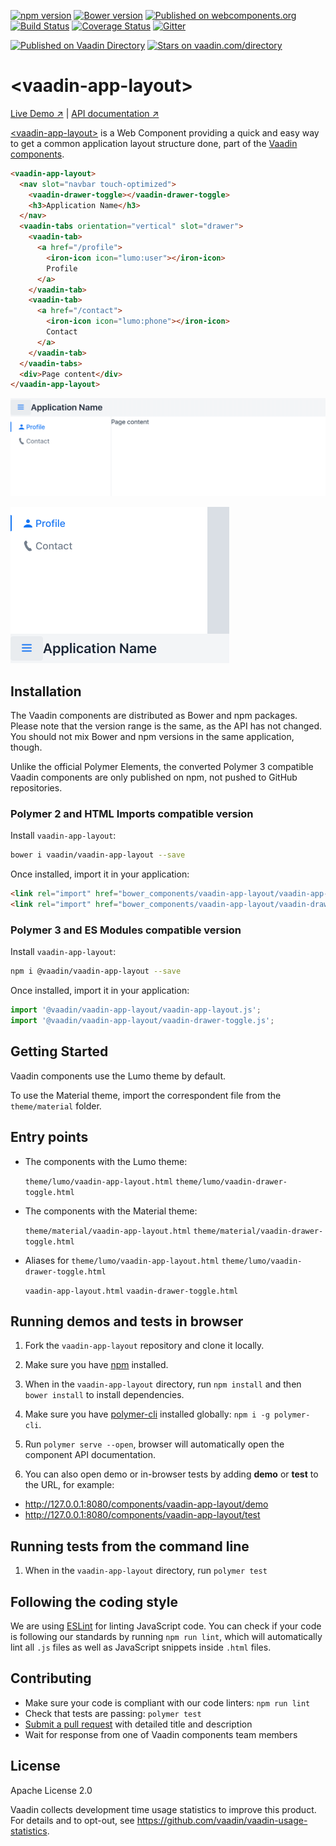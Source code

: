 [![npm version](https://badgen.net/npm/v/@vaadin/vaadin-app-layout)](https://www.npmjs.com/package/@vaadin/vaadin-app-layout)
[![Bower version](https://badgen.net/github/release/vaadin/vaadin-app-layout)](https://github.com/vaadin/vaadin-app-layout/releases)
[![Published on webcomponents.org](https://img.shields.io/badge/webcomponents.org-published-blue.svg)](https://www.webcomponents.org/element/vaadin/vaadin-app-layout)
[![Build Status](https://travis-ci.org/vaadin/vaadin-app-layout.svg?branch=master)](https://travis-ci.org/vaadin/vaadin-app-layout)
[![Coverage Status](https://coveralls.io/repos/github/vaadin/vaadin-app-layout/badge.svg?branch=master)](https://coveralls.io/github/vaadin/vaadin-app-layout?branch=master)
[![Gitter](https://badges.gitter.im/Join%20Chat.svg)](https://gitter.im/vaadin/web-components?utm_source=badge&utm_medium=badge&utm_campaign=pr-badge)

 [![Published on Vaadin  Directory](https://img.shields.io/badge/Vaadin%20Directory-published-00b4f0.svg)](https://vaadin.com/directory/component/vaadinvaadin-app-layout)
[![Stars on vaadin.com/directory](https://img.shields.io/vaadin-directory/star/vaadin-app-layout-directory-urlidentifier.svg)](https://vaadin.com/directory/component/vaadinvaadin-app-layout)


# &lt;vaadin-app-layout&gt;

[Live Demo ↗](https://vaadin.com/components/vaadin-app-layout/html-examples)
|
[API documentation ↗](https://vaadin.com/components/vaadin-app-layout/html-api)


[&lt;vaadin-app-layout&gt;](https://vaadin.com/components/vaadin-app-layout) is a Web Component providing a quick and easy way to get a common application layout structure done, part of the [Vaadin components](https://vaadin.com/components).

```html
<vaadin-app-layout>
  <nav slot="navbar touch-optimized">
    <vaadin-drawer-toggle></vaadin-drawer-toggle>
    <h3>Application Name</h3>
  </nav>
  <vaadin-tabs orientation="vertical" slot="drawer">
    <vaadin-tab>
      <a href="/profile">
        <iron-icon icon="lumo:user"></iron-icon>
        Profile
      </a>
    </vaadin-tab>
    <vaadin-tab>
      <a href="/contact">
        <iron-icon icon="lumo:phone"></iron-icon>
        Contact
      </a>
    </vaadin-tab>
  </vaadin-tabs>
  <div>Page content</div>
</vaadin-app-layout>
```

[<img src="https://raw.githubusercontent.com/vaadin/vaadin-app-layout/master/screenshot.png" width="801" alt="Screenshot of vaadin-app-layout">](https://vaadin.com/components/vaadin-app-layout)

[<img src="https://raw.githubusercontent.com/vaadin/vaadin-app-layout/master/screenshot-mobile.png" width="350" alt="Screenshot of vaadin-app-layout on mobile">](https://vaadin.com/components/vaadin-app-layout)


## Installation

The Vaadin components are distributed as Bower and npm packages.
Please note that the version range is the same, as the API has not changed.
You should not mix Bower and npm versions in the same application, though.

Unlike the official Polymer Elements, the converted Polymer 3 compatible Vaadin components
are only published on npm, not pushed to GitHub repositories.

### Polymer 2 and HTML Imports compatible version

Install `vaadin-app-layout`:

```sh
bower i vaadin/vaadin-app-layout --save
```

Once installed, import it in your application:

```html
<link rel="import" href="bower_components/vaadin-app-layout/vaadin-app-layout.html">
<link rel="import" href="bower_components/vaadin-app-layout/vaadin-drawer.toggle.html">
```
### Polymer 3 and ES Modules compatible version


Install `vaadin-app-layout`:

```sh
npm i @vaadin/vaadin-app-layout --save
```

Once installed, import it in your application:

```js
import '@vaadin/vaadin-app-layout/vaadin-app-layout.js';
import '@vaadin/vaadin-app-layout/vaadin-drawer-toggle.js';
```

## Getting Started

Vaadin components use the Lumo theme by default.

To use the Material theme, import the correspondent file from the `theme/material` folder.

## Entry points

- The components with the Lumo theme:

  `theme/lumo/vaadin-app-layout.html`
  `theme/lumo/vaadin-drawer-toggle.html`

- The components with the Material theme:

  `theme/material/vaadin-app-layout.html`
  `theme/material/vaadin-drawer-toggle.html`

- Aliases for `theme/lumo/vaadin-app-layout.html` `theme/lumo/vaadin-drawer-toggle.html`

  `vaadin-app-layout.html`
  `vaadin-drawer-toggle.html`


## Running demos and tests in browser

1. Fork the `vaadin-app-layout` repository and clone it locally.

1. Make sure you have [npm](https://www.npmjs.com/) installed.

1. When in the `vaadin-app-layout` directory, run `npm install` and then `bower install` to install dependencies.

1. Make sure you have [polymer-cli](https://www.npmjs.com/package/polymer-cli) installed globally: `npm i -g polymer-cli`.

1. Run `polymer serve --open`, browser will automatically open the component API documentation.

1. You can also open demo or in-browser tests by adding **demo** or **test** to the URL, for example:

  - http://127.0.0.1:8080/components/vaadin-app-layout/demo
  - http://127.0.0.1:8080/components/vaadin-app-layout/test


## Running tests from the command line

1. When in the `vaadin-app-layout` directory, run `polymer test`


## Following the coding style

We are using [ESLint](http://eslint.org/) for linting JavaScript code. You can check if your code is following our standards by running `npm run lint`, which will automatically lint all `.js` files as well as JavaScript snippets inside `.html` files.


## Contributing

  - Make sure your code is compliant with our code linters: `npm run lint`
  - Check that tests are passing: `polymer test`
  - [Submit a pull request](https://www.digitalocean.com/community/tutorials/how-to-create-a-pull-request-on-github) with detailed title and description
  - Wait for response from one of Vaadin components team members


## License

Apache License 2.0

Vaadin collects development time usage statistics to improve this product. For details and to opt-out, see https://github.com/vaadin/vaadin-usage-statistics.
